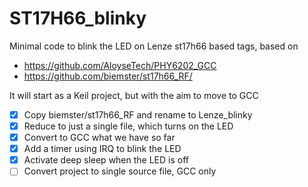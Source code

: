 # ST17H66_blinky
Minimal code to blink the LED on Lenze st17h66 based tags, based on
- https://github.com/AloyseTech/PHY6202_GCC
- https://github.com/biemster/st17h66_RF/

It will start as a Keil project, but with the aim to move to GCC
- [x] Copy biemster/st17h66_RF and rename to Lenze_blinky
- [x] Reduce to just a single file, which turns on the LED
- [x] Convert to GCC what we have so far
- [x] Add a timer using IRQ to blink the LED
- [x] Activate deep sleep when the LED is off
- [ ] Convert project to single source file, GCC only
